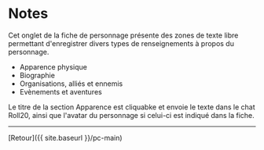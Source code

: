 # Notes

Cet onglet de la fiche de personnage présente des zones de texte libre permettant d'enregistrer divers types de renseignements à propos du personnage.
- Apparence physique
- Biographie
- Organisations, alliés et ennemis
- Evènements et aventures

Le titre de la section Apparence est cliquabke et envoie le texte dans le chat Roll20, ainsi que l'avatar du personnage si celui-ci est indiqué dans la fiche.

---

[Retour]({{ site.baseurl }}/pc-main)